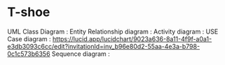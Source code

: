 # T-shoe

UML Class Diagram : 
Entity Relationship diagram :
Activity diagram : 
USE Case diagram : https://lucid.app/lucidchart/9023a636-8a11-4f9f-a0a1-e3db3093c6cc/edit?invitationId=inv_b96e80d2-55aa-4e3a-b798-0c1c573b6356
Sequence diagram : 

